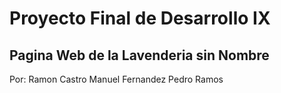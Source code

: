 # Proyecto Final de Desarrollo IX ##

## Pagina Web de la Lavenderia sin Nombre ##


Por: Ramon Castro
     Manuel Fernandez
     Pedro Ramos 